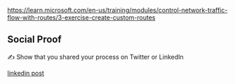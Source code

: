 


https://learn.microsoft.com/en-us/training/modules/control-network-traffic-flow-with-routes/3-exercise-create-custom-routes






## Social Proof

✍️ Show that you shared your process on Twitter or LinkedIn

[linkedin post](https://www.linkedin.com/posts/andrew-leddy_100daysofcloud-activity-7162936572252786688-2n87?utm_source=share&utm_medium=member_desktop)
